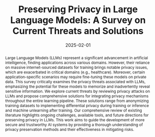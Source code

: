 ---
# Documentation: https://wowchemy.com/docs/managing-content/

title: 'Preserving Privacy in Large Language Models: A Survey on Current Threats and Solutions'
subtitle: ''
summary: ''
authors:
- miranda
- Elena Sofia Ruzzetti
- santilli
- Fabio Massimo Zanzotto
- Sebastien Bratieres
- rodola
tags: []
categories: []
date: '2025-02-01'
lastmod: 2023-10-02T:26:44
featured: false
draft: false
publication_short: "TMLR"

# Featured image
# To use, add an image named `featured.jpg/png` to your page's folder.
# Focal points: Smart, Center, TopLeft, Top, TopRight, Left, Right, BottomLeft, Bottom, BottomRight.
image:
  caption: ''
  focal_point: 'Center'
  preview_only: false

# Projects (optional).
#   Associate this post with one or more of your projects.
#   Simply enter your project's folder or file name without extension.
#   E.g. `projects = ["internal-project"]` references `content/project/deep-learning/index.md`.
#   Otherwise, set `projects = []`.
projects: []
publishDate: '2023-10-02T:26:44'
publication_types:
- '2'
abstract: "Large Language Models (LLMs) represent a significant advancement in artificial intelligence, finding applications across various domains. However, their reliance on massive internet-sourced datasets for training brings notable privacy issues, which are exacerbated in critical domains (e.g., healthcare). Moreover, certain application-specific scenarios may require fine-tuning these models on private data. This survey critically examines the privacy threats associated with LLMs, emphasizing the potential for these models to memorize and inadvertently reveal sensitive information. We explore current threats by reviewing privacy attacks on LLMs and propose comprehensive solutions for integrating privacy mechanisms throughout the entire learning pipeline. These solutions range from anonymizing training datasets to implementing differential privacy during training or inference and machine unlearning after training. Our comprehensive review of existing literature highlights ongoing challenges, available tools, and future directions for preserving privacy in LLMs. This work aims to guide the development of more secure and trustworthy AI systems by providing a thorough understanding of privacy preservation methods and their effectiveness in mitigating risks."
publication: '*Transactions on Machine Learning Research*'
links:
- icon: link
  icon_pack: fas
  name: 'URL'
  url: https://openreview.net/forum?id=Ss9MTTN7OL
- name: PDF
  url: https://openreview.net/pdf?id=Ss9MTTN7OL
- name: arXiv
  url : https://arxiv.org/abs/2408.05212
---